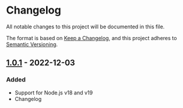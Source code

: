 # Changelog

All notable changes to this project will be documented in this file.

The format is based on [Keep a Changelog](https://keepachangelog.com/en/1.0.0/),
and this project adheres to [Semantic Versioning](https://semver.org/spec/v2.0.0.html).

## [1.0.1](https://github.com/ptrkcsk/auto-terminal-profile/compare/v1.0.0...v1.0.01) - 2022-12-03

### Added

- Support for Node.js v18 and v19
- Changelog
